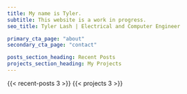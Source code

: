 ```yaml
---
title: My name is Tyler.
subtitle: This website is a work in progress.
seo_title: Tyler Lash | Electrical and Computer Engineer

primary_cta_page: "about"
secondary_cta_page: "contact"

posts_section_heading: Recent Posts
projects_section_heading: My Projects
---
```


{{< recent-posts 3 >}}
{{< projects 3 >}}
